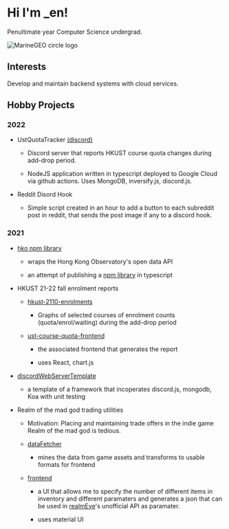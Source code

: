 # Hi I'm _en!

Penultimate year Computer Science undergrad.

<img src="https://github-profile-trophy.vercel.app/?username=henveloper" alt="MarineGEO circle logo"/>

## Interests

Develop and maintain backend systems with cloud services.

## Hobby Projects

### 2022

* UstQuotaTracker [(discord)](https://discord.gg/rsat42zQjy)

  * Discord server that reports HKUST course quota changes during add-drop period.

  * NodeJS application written in typescript deployed to Google Cloud via github actions. Uses MongoDB, inversify.js, discord.js.
 
* Reddit Disord Hook

  * Simple script created in an hour to add a button to each subreddit post in reddit, that sends the post image if any to a discord hook.
  
### 2021

* [hko npm library](https://github.com/henveloper/hko)

  * wraps the Hong Kong Observatory's open data API

  * an attempt of publishing a [npm library](https://www.npmjs.com/package/hko) in typescript

* HKUST 21-22 fall enrolment reports

  * [hkust-2110-enrolments](https://github.com/henveloper/hkust-2110-enrolments)
 
    * Graphs of selected courses of enrolment counts (quota/enrol/waiting) during the add-drop period

  * [ust-course-quota-frontend](https://github.com/henveloper/hkust-2110-enrolments)

    * the associated frontend that generates the report

    * uses React, chart.js
  
* [discordWebServerTemplate](https://github.com/henveloper/discordWebServerTemplate)

  * a template of a framework that incoperates discord.js, mongodb, Koa with unit testing
 
* Realm of the mad god trading utilities

  * Motivation: Placing and maintaining trade offers in the indie game Realm of the mad god is tedious.

  * [dataFetcher](https://github.com/henveloper/reTradeDataFetcher)

    * mines the data from game assets and transforms to usable formats for frontend

  * [frontend](https://github.com/henveloper/reTradeFrontend)

    * a UI that allows me to specify the number of different items in inventory and different paramaters and generates a json that can be used in [realmEye](https://www.realmeye.com)'s unofficial API as paramater.

    * uses material UI
